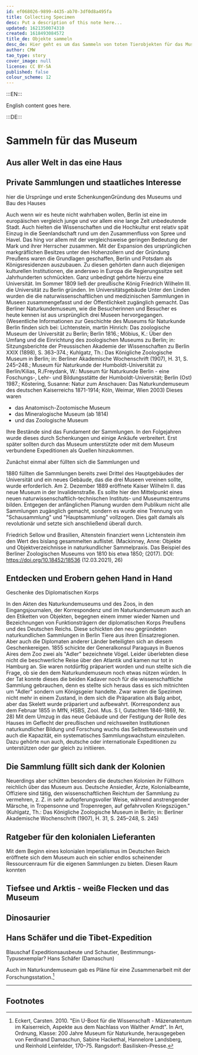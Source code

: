 ```yaml
---
id: ef068026-9899-4435-ab70-3df0d8a495fa
title: Collecting Specimen
desc: Put a description of this note here...
updated: 1621350074310
created: 1618493084572
title_de: Objekte sammeln
desc_de: Hier geht es um das Sammeln von toten Tierobjekten für das Museum.
author: CMW
tao_type: story
cover_image: null
license: CC BY-SA
published: false
colour_scheme: 12
---
```


:::EN:::

English content goes here.

:::DE:::

# Sammeln für das Museum

## Aus aller Welt in das eine Haus

## Private Sammlungen und staatliches Interesse

hier die Ursprünge und erste SchenkungenGründung des Museums und Bau des Hauses

Auch wenn wir es heute nicht wahrhaben wollen, Berlin ist eine im europäischen vergleich junge und vor allem eine lange Zeit unbedeutende Stadt. Auch hielten die Wissenschaften und die Hochkultur erst relativ spät Einzug in die Seenlandschaft rund um den Zusammenfluss von Spree und Havel. Das hing vor allem mit der vergleichsweise geringen Bedeutung der Mark und ihrer Herrscher zusammen. Mit der Expansion des ursprünglichen markgräflichen Besitzes unter den Hohenzollern und der Gründung Preußens waren die Grundlagen geschaffen, Berlin und Potsdam als Königsresidenzen auszubauen. Zu diesen gehörten dann auch diejenigen kulturellen Institutionen, die anderswo in Europa die Regierungssitze seit Jahrhunderten schmückten. Ganz unbedingt gehörte hierzu eine Universität. Im Sommer 1809 ließ der preußische König Friedrich Wilhelm III. die Universität zu Berlin gründen. Im Universitätsgebäude Unter den Linden wurden die  die naturwissenschaftlichen und medizinischen Sammlungen in Museen zusammengefasst und der Öffentlichkeit zugänglich gemacht. Das  Berliner Naturkundemuseum, wie die Besucherinnen und Besucher es heute kennen ist aus  ursprünglich drei Museen hervorgegangen. (Wesentliche Informationen zur Geschichte des Museums für Naturkunde Berlin finden sich bei: Lichtenstein, martin Hinrich: Das zoologische Museum der Universität zu Berlin; Berlin 1816.; Möbius, K.: Über den Umfang und die Einrichtung des zoologischen Museums zu Berlin; in: Sitzungsberichte der Preussischen Akademie der Wissenschaften zu Berlin XXIX (1898),  S. 363–374.; Kuhlgatz, Th.: Das Königliche Zoologische Museum in Berlin; in: Berliner Akademische Wochenschrift (1907), H. 31,  S. 245–248.; Museum für Naturkunde der Humboldt-Universität zu Berlin/Kilias, R./Freydank, W.: Museum für Naturkunde Berlin - eine Foschungs-, Lehr- und Bildungsstätte der Humboldt-Universität; Berlin (Ost) 1987.; Köstering, Susanne: Natur zum Anschauen: Das Naturkundemuseum des deutschen Kaiserreichs 1871-1914; Köln, Weimar, Wien 2003) Dieses waren

* das Anatomisch-Zootomische Museum
* das Mineralogische Museum (ab 1814)
* und das Zoologische Museum

Ihre Bestände sind das Fundament der Sammlungen. In den Folgejahren wurde dieses durch Schenkungen und einige Ankäufe verbreitert. Erst später sollten durch das Museum unterstützte oder mit dem Museum verbundene Expeditionen als Quellen hinzukommen. 

Zunächst einmal aber füllten sich die Sammlungen und 

1880 füllten die Sammlungen bereits zwei Drittel des Hauptgebäudes der Universität und ein neues Gebäude, das die drei Museen vereinen sollte, wurde erforderlich. Am 2. Dezember 1889 eröffnete Kaiser Wilhelm II. das neue Museum in der Invalidenstraße. Es sollte hier den Mittelpunkt eines neuen naturwissenschaftlich-technischen Instituts- und Museumszentrums bilden. Entgegen der anfänglichen Planung wurden dem Publikum nicht alle Sammlungen zugänglich gemacht, sondern es wurde eine Trennung von "Schausammlung" und "Hauptsammlung" vollzogen. Dies galt damals als revolutionär und setzte sich anschließend überall durch.

Friedrich Sellow und Brasilien, Altenstein finanziert wenn Lichtenstein ihm den Wert des bislang gesammelten auflistet. (Mackinney, Anne: Objekte und Objektverzeichnisse in naturkundlicher Sammelpraxis. Das Beispiel des Berliner Zoologischen Museums von 1810 bis etwa 1850; (2017). DOI: https://doi.org/10.18452/18536 (12.03.2021), 26)

## Entdecken und Erobern gehen Hand in Hand

Geschenke des Diplomatischen Korps

In den Akten des Naturkundemuseums und des Zoos, in den Eingangsjournalen, der Korrespondenz und im Naturkundemuseum auch an den Etiketten von Objekten, begegnen einem immer wieder Namen und Bezeichnungen von Funktionsträgern der diplomatischen Korps Preußens und des Deutschen Reichs. Diese schickten den neu gegründeten naturkundlichen Sammlungen in Berlin Tiere aus ihren Einsatzregionen. Aber auch die Diplomaten anderer Länder beteiligten sich an diesem Geschenkereigen. 1855 schickte der Generalkonsul Paraguays in Buenos Aires dem Zoo zwei als "Adler" bezeichnete Vögel. Leider überlebten diese nicht die beschwerliche Reise über den Atlantik und kamen nur tot in Hamburg an. Sie waren notdürftig präpariert worden und nun stellte sich die Frage, ob sie den dem Naturkundemuseum noch etwas nützen würden. In der Tat konnte dieses die beiden Kadaver noch für die wissenschaftliche Sammlung gebrauchen, denn es stellte sich heraus dass es sich mitnichten um "Adler" sondern um Königsgeier handelte. Zwar waren die Spezimen nicht mehr in einem Zustand, in dem sich die Präparation als Balg anbot, aber das Skelett wurde präpariert und aufbewahrt. (Korrespondenz aus dem Februar 1855 in   MfN, HSBS, Zool. Mus. S I, Gutachten 1846-1869, Nr. 28)
Mit dem Umzug in das neue Gebäude und der Festigung der Rolle des Hauses im Geflecht der preußischen und reichsweiten Institutionen naturkundlicher Bildung und Forschung wuchs das Selbstbewusstsein und auch die Kapazität, ein systematisches Sammlungswachstum einzuleiten. Dazu gehörte nun auch, deutsche oder internationale Expeditionen zu unterstützen oder gar gleich zu initiieren.

## Die Sammlung füllt sich dank der Kolonien

Neuerdings aber schütten besonders die deutschen Kolonien ihr Füllhorn reichlich über das Museum aus. Deutsche Ansiedler, Ärzte, Kolonialbeamte, Offiziere sind tätig, den wissenschaftlichen Reichtum der Sammlung zu vermehren, z. Z. in sehr aufopferungsvoller Weise, während anstrengender Märsche, in Tropensonne und Tropenregen, auf gefahrvollen Kriegszügen." (Kuhlgatz, Th.: Das Königliche Zoologische Museum in Berlin; in: Berliner Akademische Wochenschrift (1907), H. 31,  S. 245–248, S. 245)

## Ratgeber für den kolonialen Lieferanten

Mit dem Beginn eines kolonialen Imperialismus im Deutschen Reich eröffnete sich dem Museum auch ein schier endlos scheinender Ressourcenraum für die eigenen Sammlungen zu bieten. Diesen Raum konnten 

## Tiefsee und Arktis - weiße Flecken und das Museum

## Dinosaurier

## Hans Schäfer und die Tibet-Expedition

Blauschaf Expeditionsausbeute und Schautier, Bestimmungs-Typusexemplar?
Hans Schäfer (Damaschun)

Auch im Naturkundemuseum gab es Pläne für eine Zusammenarbeit mit der Forschungsstation.[^expeditions1]

---

## Footnotes

[^expeditions1]: Eckert, Carsten. 2010. "Ein U-Boot für die Wissenschaft - Mäzenatentum im Kaiserreich, Aspekte aus dem Nachlass von Walther Arndt". In Art, Ordnung, Klasse: 200 Jahre Museum für Naturkunde, herausgegeben von Ferdinand Damaschun, Sabine Hackethal, Hannelore Landsberg, und Reinhold Leinfelder, 170–75. Rangsdorf: Basilisken-Presse.

